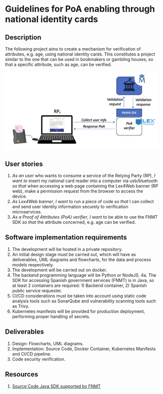 # Guidelines for PoA enabling through national identity cards

## Description

The following project aims to create a mechanism for verification of attributes, e.g. age, using national identity cards. This constitutes a project similar to the one that can be used in bookmakers or gambling houses, so that a specific attribute, such as age, can be verified.

![image](./documentation/images/PoA.png)

## User stories

1. *As an user* who wants to consume a service of the Relying Party (RP), *I want to* insert my national card reader into a computer via usb/bluetooth *so that* when accessing a web page containing the Lex4Web banner (RP web), make a permission request from the browser to access the device.
2. *As Lex4Web banner*, *I want* to run a piece of code *so that* I can collect and send user identity information securely to verification microservices.
3. *As a Proof of Attributes (PoA) verifier*, *I want* to be able to use the FNMT SDK *so that* the attribute concerned, e.g. age can be verified.

## Software implementation requirements

1. The development will be hosted in a private repository.
2. An initial design stage must be carried out, which will have as deliverables, UML diagrams and flowcharts, for the data and process models respectively.
3. The development will be carried out on docker.
4. The backend programming language will be Python or NodeJS.
   4a. The SDK for accessing Spanish government services (FNMT) is in Java, so at least 2 containers are required: 1) Backend container, 2) Spanish public service requester.
5. CI/CD considerations must be taken into account using static code analysis tools such as SonarQube and vulnerability scanning tools such as Trivy.
6. Kubernetes manifests will be provided for production deployment, performing proper handling of secrets.

## Deliverables

1. Design: Flowcharts, UML diagrams.
2. Implementation: Source Code, Docker Container, Kubernetes Manifests and CI/CD pipeline.
3. Code security verification.

## Resources

1. [Source Code Java SDK supported by FNMT](https://www.ordenacionjuego.es/es/Kit-descarga-DNIe)